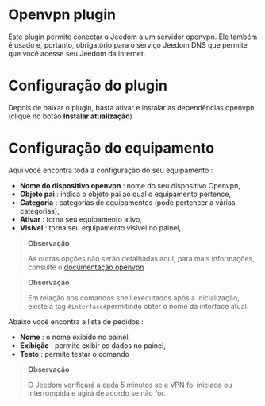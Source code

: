 # Openvpn plugin

Este plugin permite conectar o Jeedom a um servidor openvpn. Ele também é usado e, portanto, obrigatório para o serviço Jeedom DNS que permite que você acesse seu Jeedom da internet.

# Configuração do plugin

Depois de baixar o plugin, basta ativar e instalar as dependências openvpn (clique no botão **Instalar atualização**)

# Configuração do equipamento

Aqui você encontra toda a configuração do seu equipamento :

-   **Nome do dispositivo openvpn** : nome do seu dispositivo Openvpn,
-   **Objeto pai** : indica o objeto pai ao qual o equipamento pertence,
-   **Categoria** : categorias de equipamentos (pode pertencer a várias categorias),
-   **Ativar** : torna seu equipamento ativo,
-   **Visível** : torna seu equipamento visível no painel,

> **Observação**
>
> As outras opções não serão detalhadas aqui, para mais informações, consulte o [documentação openvpn](https://openvpn.net/index.php/open-source/documentation.html)

> **Observação**
>
> Em relação aos comandos shell executados após a inicialização, existe a tag `#interface#`permitindo obter o nome da interface atual.

Abaixo você encontra a lista de pedidos :

-   **Nome** : o nome exibido no painel,
-   **Exibição** : permite exibir os dados no painel,
-   **Teste** : permite testar o comando

> **Observação**
>
> O Jeedom verificará a cada 5 minutos se a VPN foi iniciada ou interrompida e agirá de acordo se não for.
